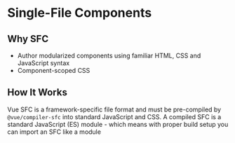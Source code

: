 # Single-File Components

## Why SFC

- Author modularized components using familiar HTML, CSS and JavaScript syntax
- Component-scoped CSS

## How It Works

Vue SFC is a framework-specific file format and must be pre-compiled by `@vue/compiler-sfc` into standard JavaScript and CSS. A compiled SFC is a standard JavaScript (ES) module - which means with proper build setup you can import an SFC like a module
